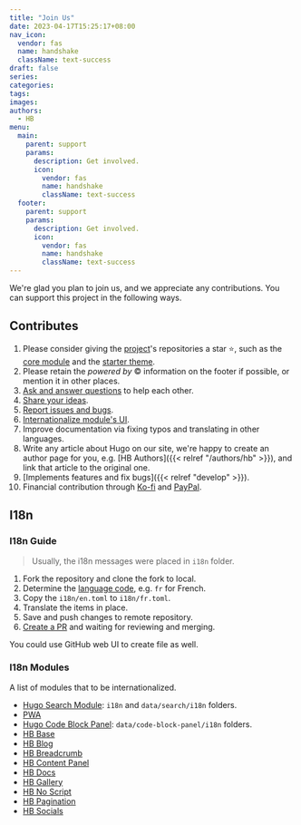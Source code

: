 ```yaml
---
title: "Join Us"
date: 2023-04-17T15:25:17+08:00
nav_icon:
  vendor: fas
  name: handshake
  className: text-success
draft: false
series:
categories:
tags:
images:
authors:
  - HB
menu:
  main:
    parent: support
    params:
      description: Get involved.
      icon:
        vendor: fas
        name: handshake
        className: text-success
  footer:
    parent: support
    params:
      description: Get involved.
      icon:
        vendor: fas
        name: handshake
        className: text-success
---
```


We're glad you plan to join us, and we appreciate any contributions. You can support this project in the following ways.

<!--more-->

## Contributes

1. Please consider giving the [project](https://github.com/hbstack)'s repositories a star :star:, such as the [core module](https://github.com/hbstack/hb) and the [starter theme](https://github.com/hbstack/theme).
2. Please retain the _powered by_ :copyright: information on the footer if possible, or mention it in other places.
3. [Ask and answer questions](https://github.com/orgs/hbstack/discussions/) to help each other.
4. [Share your ideas](https://github.com/orgs/hbstack/discussions/new?category=ideas).
5. [Report issues and bugs](https://github.com/orgs/hbstack/discussions/new?category=issues-and-bugs).
6. [Internationalize module's UI](#i18n).
7. Improve documentation via fixing typos and translating in other languages.
8. Write any article about Hugo on our site, we're happy to create an author page for you, e.g. [HB Authors]({{< relref "/authors/hb" >}}), and link that article to the original one.
9. [Implements features and fix bugs]({{< relref "develop" >}}).
10. Financial contribution through [Ko-fi](https://ko-fi.com/razonyang) and [PayPal](https://www.paypal.com/paypalme/razonyang).

## I18n

### I18n Guide

> Usually, the i18n messages were placed in `i18n` folder.

1. Fork the repository and clone the fork to local.
1. Determine the [language code](https://en.wikipedia.org/wiki/List_of_ISO_639-1_codes), e.g. `fr` for French.
1. Copy the `i18n/en.toml` to `i18n/fr.toml`.
1. Translate the items in place.
1. Save and push changes to remote repository.
1. [Create a PR](https://docs.github.com/en/pull-requests/collaborating-with-pull-requests/proposing-changes-to-your-work-with-pull-requests/creating-a-pull-request-from-a-fork) and waiting for reviewing and merging.

You could use GitHub web UI to create file as well.

### I18n Modules

A list of modules that to be internationalized.

- [Hugo Search Module](https://github.com/hugomods/search): `i18n` and `data/search/i18n` folders.
- [PWA](https://github.com/hugomods/pwa)
- [Hugo Code Block Panel](https://github.com/hugomods/code-block-panel): `data/code-block-panel/i18n` folders.
- [HB Base](https://github.com/hbstack/base)
- [HB Blog](https://github.com/hbstack/blog)
- [HB Breadcrumb](https://github.com/hbstack/breadcrumb)
- [HB Content Panel](https://github.com/hbstack/content-panel)
- [HB Docs](https://github.com/hbstack/docs)
- [HB Gallery](https://github.com/hbstack/gallery)
- [HB No Script](https://github.com/hbstack/noscript)
- [HB Pagination](https://github.com/hbstack/pagination)
- [HB Socials](https://github.com/hbstack/socials)
